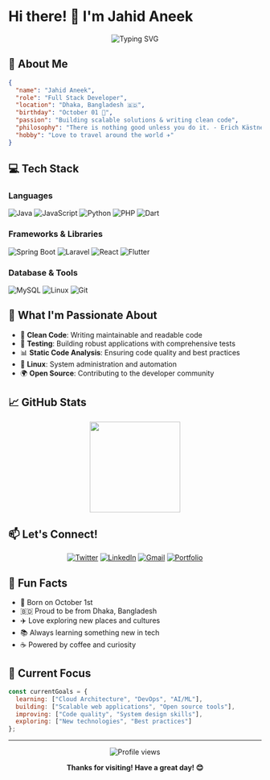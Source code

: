 # Hi there! 👋 I'm Jahid Aneek

<div align="center">
  <img src="https://readme-typing-svg.herokuapp.com?font=Fira+Code&pause=1000&color=2196F3&center=true&vCenter=true&width=435&lines=Full+Stack+Developer;Clean+Code+Enthusiast;Problem+Solver;Travel+Lover" alt="Typing SVG" />
</div>

## 🚀 About Me

```json
{
  "name": "Jahid Aneek",
  "role": "Full Stack Developer",
  "location": "Dhaka, Bangladesh 🇧🇩",
  "birthday": "October 01 🎂",
  "passion": "Building scalable solutions & writing clean code",
  "philosophy": "There is nothing good unless you do it. - Erich Kästner",
  "hobby": "Love to travel around the world ✈️"
}
```

## 💻 Tech Stack

### Languages
![Java](https://img.shields.io/badge/java-%23ED8B00.svg?style=flat-square&logo=openjdk&logoColor=white)
![JavaScript](https://img.shields.io/badge/javascript-%23323330.svg?style=flat-square&logo=javascript&logoColor=%23F7DF1E)
![Python](https://img.shields.io/badge/python-3670A0?style=flat-square&logo=python&logoColor=ffdd54)
![PHP](https://img.shields.io/badge/php-%23777BB4.svg?style=flat-square&logo=php&logoColor=white)
![Dart](https://img.shields.io/badge/dart-%230175C2.svg?style=flat-square&logo=dart&logoColor=white)

### Frameworks & Libraries
![Spring Boot](https://img.shields.io/badge/Spring%20Boot-6DB33F?style=flat-square&logo=spring&logoColor=white)
![Laravel](https://img.shields.io/badge/laravel-%23FF2D20.svg?style=flat-square&logo=laravel&logoColor=white)
![React](https://img.shields.io/badge/react-%2320232a.svg?style=flat-square&logo=react&logoColor=%2361DAFB)
![Flutter](https://img.shields.io/badge/Flutter-%2302569B.svg?style=flat-square&logo=Flutter&logoColor=white)

### Database & Tools
![MySQL](https://img.shields.io/badge/mysql-%234479A1.svg?style=flat-square&logo=mysql&logoColor=white)
![Linux](https://img.shields.io/badge/Linux-FCC624?style=flat-square&logo=linux&logoColor=black)
![Git](https://img.shields.io/badge/git-%23F05033.svg?style=flat-square&logo=git&logoColor=white)

## 🎯 What I'm Passionate About

- 🧹 **Clean Code**: Writing maintainable and readable code
- 🧪 **Testing**: Building robust applications with comprehensive tests
- 📊 **Static Code Analysis**: Ensuring code quality and best practices
- 🐧 **Linux**: System administration and automation
- 🌍 **Open Source**: Contributing to the developer community

## 📈 GitHub Stats

<div align="center">
  <img height="180em" src="https://github-readme-stats.vercel.app/api?username=YourGitHubUsername&show_icons=true&theme=tokyonight&include_all_commits=true&count_private=true"/>
</div>

## 📫 Let's Connect!

<div align="center">
  
[![Twitter](https://img.shields.io/badge/Twitter-%231DA1F2.svg?style=flat-square&logo=Twitter&logoColor=white)](https://twitter.com/JahidAneek)
[![LinkedIn](https://img.shields.io/badge/linkedin-%230077B5.svg?style=flat-square&logo=linkedin&logoColor=white)](https://www.linkedin.com/in/jahid-onic-576613173/)
[![Gmail](https://img.shields.io/badge/Gmail-D14836?style=flat-square&logo=gmail&logoColor=white)](mailto:jahid.onic162@gmail.com)
[![Portfolio](https://img.shields.io/badge/Portfolio-%23000000.svg?style=flat-square&logo=firefox&logoColor=#FF7139)](https://hasananeek.github.io/Portfolio/)

</div>

## 🌟 Fun Facts

- 🎂 Born on October 1st
- 🇧🇩 Proud to be from Dhaka, Bangladesh
- ✈️ Love exploring new places and cultures
- 📚 Always learning something new in tech
- ☕ Powered by coffee and curiosity

## 💭 Current Focus

```javascript
const currentGoals = {
  learning: ["Cloud Architecture", "DevOps", "AI/ML"],
  building: ["Scalable web applications", "Open source tools"],
  improving: ["Code quality", "System design skills"],
  exploring: ["New technologies", "Best practices"]
};
```

---

<div align="center">
  <img src="https://komarev.com/ghpvc/?username=YourGitHubUsername&color=blue&style=for-the-badge" alt="Profile views"/>
  
  **Thanks for visiting! Have a great day! 😊**
</div>
